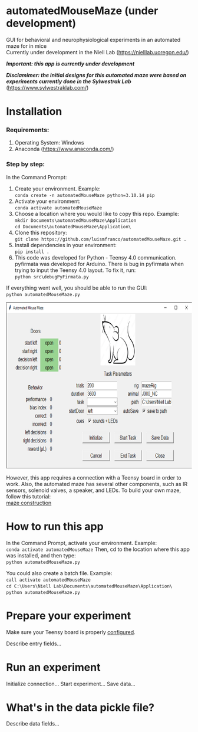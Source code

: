 # automatedMouseMaze (under development)

GUI for behavioral and neurophysiological experiments in an automated maze for in mice  
Currently under development in the Niell Lab (https://nielllab.uoregon.edu/)

***Important: this app is currently under development***

***Disclamimer: the initial designs for this automated maze were based on experiments currently done in the Sylwestrak Lab*** (https://www.sylwestraklab.com/)

# Installation

### Requirements:
1. Operating System: Windows
2. Anaconda (https://www.anaconda.com/)

### Step by step:
In the Command Prompt:
1. Create your environment. Example:  
``conda create -n automatedMouseMaze python=3.10.14 pip``
2. Activate your environment:  
``conda activate automatedMouseMaze``
3. Choose a location where you would like to copy this repo. Example:  
``mkdir Documents\automatedMouseMaze\Application``  
``cd Documents\automatedMouseMaze\Application\``
4. Clone this repository:  
``git clone https://github.com/luismfranco/automatedMouseMaze.git .``
5. Install dependencies in your environment:  
``pip install .``
6. This code was developed for Python - Teensy 4.0 communication. pyfirmata was developed for Arduino. There is bug in pyfirmata when trying to input the Teensy 4.0 layout. To fix it, run:  
``python src\debugPyFirmata.py`` 

If everything went well, you should be able to run the GUI:  
``python automatedMouseMaze.py``
<p align="center">
<img width="800" height="450" src="assets/mazeGUI.png">
</p>

However, this app requires a connection with a Teensy board in order to work. Also, the automated maze has several other components, such as IR sensors, solenoid valves, a speaker, and LEDs. To build your own maze, follow this tutorial:  
[maze construction](docs/howToBuildYourOwnMaze.md)

# How to run this app
In the Command Prompt, activate your environment. Example:  
``conda activate automatedMouseMaze``
Then, cd to the location where this app was installed, and then type:  
``python automatedMouseMaze.py``

You could also create a batch file. Example:  
``call activate automatedMouseMaze``  
``cd C:\Users\Niell Lab\Documents\automatedMouseMaze\Application\``  
``python automatedMouseMaze.py``  

# Prepare your experiment
Make sure your Teensy board is properly [configured](config/package.json).

Describe entry fields...



# Run an experiment
Initialize connection...
Start experiment...
Save data...


# What's in the data pickle file?
Describe data fields...









